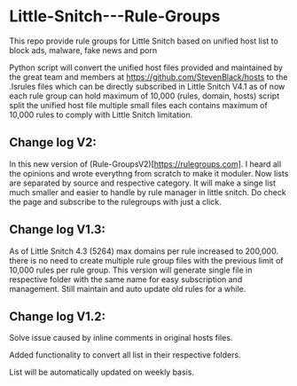 # Little-Snitch---Rule-Groups
This repo provide rule groups for Little Snitch based on unified host list to block ads, malware, fake news and porn

Python script will convert the unified host files provided and maintained by the great team and members at https://github.com/StevenBlack/hosts to the .lsrules files which can be directly subscribed in Little Snitch V4.1
as of now each rule group can hold maximum of 10,000 (rules, domain, hosts) script split the unified host file multiple small files each contains maximum of 10,000 rules to comply with Little Snitch limitation.

## Change log V2:
In this new version of (Rule-GroupsV2)[https://rulegroups.com]. I heard all the opinions and wrote everythng from scratch to make it moduler. Now lists are separated by source and respective category. It will make a singe list much smaller and easier to handle by rule manager in little snitch. Do check the page and subscribe to the rulegroups with just a click.  

## Change log V1.3:
As of Little Snitch 4.3 (5264) max domains per rule increased to 200,000. there is no need to create multiple rule group files with the previous limit of 10,000 rules per rule group. This version will generate single file in respective folder with the same name for easy subscription and management.
Still maintain and auto update old rules for a while.

## Change log V1.2:
Solve issue caused by inline comments in original hosts files.

Added functionality to convert all list in their respective folders.

List will be automatically updated on weekly basis.

